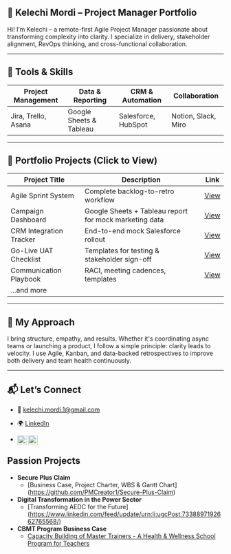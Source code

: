 <h2>👋 Kelechi Mordi – Project Manager Portfolio</h2>

Hi! I’m Kelechi – a remote-first Agile Project Manager passionate about transforming complexity into clarity. I specialize in delivery, stakeholder alignment, RevOps thinking, and cross-functional collaboration.

---

## 🔧 Tools & Skills

| Project Management | Data & Reporting     | CRM & Automation     | Collaboration       |
|--------------------|----------------------|-----------------------|----------------------|
| Jira, Trello, Asana|Google Sheets & Tableau   | Salesforce, HubSpot   | Notion, Slack, Miro  |

---

## 📁 Portfolio Projects (Click to View)

| Project Title | Description | Link |
|---------------|-------------|------|
| Agile Sprint System | Complete backlog-to-retro workflow | [View](https://github.com/PMCreator1/Agile-Sprint) |
| Campaign Dashboard | Google Sheets + Tableau report for mock marketing data | [View](https://public.tableau.com/views/Dashboard_17506074789140/CampaignPerformanceDashboard-Q22024?:language=en-GB&publish=yes&:sid=&:redirect=auth&:display_count=n&:origin=viz_share_link) |
| CRM Integration Tracker | End-to-end mock Salesforce rollout | [View](#) |
| Go-Live UAT Checklist | Templates for testing & stakeholder sign-off | [View](#) |
| Communication Playbook | RACI, meeting cadences, templates | [View](#) |
| ...and more | | |

---

## 🧠 My Approach

I bring structure, empathy, and results. Whether it's coordinating async teams or launching a product, I follow a simple principle: clarity leads to velocity. I use Agile, Kanban, and data-backed retrospectives to improve both delivery and team health continuously.

---

## 📬 Let’s Connect

- 📧 kelechi.mordi.1@gmail.com

  
- 🌍 [LinkedIn](https://www.linkedin.com/in/kelechi-mordi)
- [<img align="left" alt="_mordi001 | Twitter" width="22px" src="https://cdn.jsdelivr.net/npm/simple-icons@v3/icons/twitter.svg" />][twitter]
[<img align="left" alt="mordi-kelechi | LinkedIn" width="22px" src="https://cdn.jsdelivr.net/npm/simple-icons@v3/icons/linkedin.svg" />][linkedin]

[twitter]: https://x.com/_mordi001
[linkedin]: https://www.linkedin.com/in/mordi-kelechi/

<h2>Passion Projects</h2>

- <b>Secure Plus Claim</b>
  - [Business Case, Project Charter, WBS & Gantt Chart]
(https://github.com/PMCreator1/Secure-Plus-Claim)
- <b>Digital Transformation in the Power Sector</b>
  - [Transforming AEDC for the Future]
(https://www.linkedin.com/feed/update/urn:li:ugcPost:7338897192662765568/) 
- <b>CBMT Program Business Case</b>
  - [Capacity Building of Master Trainers - A Health & Wellness School Program for Teachers](https://github.com/PMCreator1/Capacity-Building-of-Master-Trainers)
